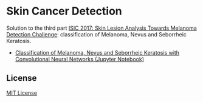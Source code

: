 # Skin Cancer Detection

Solution to the third part [ISIC 2017: Skin Lesion Analysis Towards Melanoma Detection Challenge](https://challenge.kitware.com/#challenge/583f126bcad3a51cc66c8d9a): classification of Melanoma, Nevus and Seborrheic Keratosis.

- [Classification of Melanoma, Nevus and Seborrheic Keratosis with Convolutional Neural Networks (Jupyter Notebook)](https://github.com/josh31416/skin-cancer-detection/blob/master/skin-cancer-classifier.ipynb)

## License

[MIT License](https://github.com/josh31416/skin-cancer-detection/blob/master/LICENSE)

